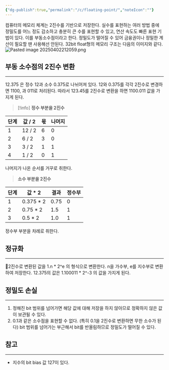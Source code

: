```yaml
---
{"dg-publish":true,"permalink":"/c/floating-point/","noteIcon":""}
---
```



컴퓨터의 메모리 체계는 2진수를 기반으로 저장한다. 실수를 표현하는 여러 방법 중에 정밀도를 어느 정도 감소하고 충분히 큰 수를 표현할 수 있고, 연산 속도도 빠른 표현 기법이 있다. 이를 부동소수점이라고 한다. 정밀도가 떨어질 수 있어 금융권이나 정밀한 계산이 필요할 땐 사용해선 안된다. 32bit float형의 메모리 구조는 다음의 이미지와 같다.
![Pasted image 20250402212059.png](/img/user/_Attachment/Pasted%20image%2020250402212059.png)

## 부동 소수점의 2진수 변환
---
12.375 은 정수 12과 소수 0.375로 나뉘어져 있다. 12와 0.375를 각각 2진수로 변경하면
1100, 과 011로 처리된다. 따라서 123.45를 2진수로 변환을 하면 1100.011 값을 가지게 된다.

> [!info]
> **정수 부분을 2진수**
>
| 단계  | 값 / 2  | 몫   | 나머지 |
| --- | ------ | --- | --- |
| 1   | 12 / 2 | 6   | 0   |
| 2   | 6 / 2  | 3   | 0   |
| 3   | 3 / 2  | 1   | 1   |
| 4   | 1 / 2  | 0   | 1   |
나머지가 나온 순서를 거꾸로 취한다.
> 
> 
> **소수 부분을 2진수**
> 
| 단계  | 값 * 2     | 결과   | 정수부 |
| --- | --------- | ---- | --- |
| 1   | 0.375 * 2 | 0.75 | 0   |
| 2   | 0.75 * 2  | 1.5  | 1   |
| 3   | 0.5 * 2   | 1.0  | 1   |
정수부 부분을 차례로 취한다.


## 정규화
---
2진수로 변환된 값을 1.n \* 2^e 의 형식으로 변환한다. n을 가수부, e를 지수부로 변환하여 저장한다.
12.375의 값은 1.100011 \* 2^-3 의 값을 가지게 된다.

## 정밀도 손실
---
1. 정해진 bit 범위를 넘어가면 해당 값에 대해 저장을 하지 않아므로 정확하지 않은 값이 보관될 수 있다.
2. 0.1과 같은 소수점을 표현할 수 없다. (특히 0.1을 2진수로 변환하면 무한 소수가 된다) bit 범위를 넘어가는 부근해서 bit를 반올림하므로 정밀도가 떨어질 수 있다.

## 참고
---
- 지수의 bit bias 값 127이 있다.